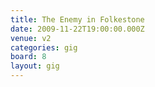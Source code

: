 ```yaml
---
title: The Enemy in Folkestone
date: 2009-11-22T19:00:00.000Z
venue: v2
categories: gig
board: 8
layout: gig
---
```

